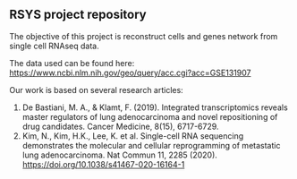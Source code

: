 ## RSYS project repository

The objective of this project is reconstruct cells and genes network from single cell RNAseq data.

The data used can be found here: https://www.ncbi.nlm.nih.gov/geo/query/acc.cgi?acc=GSE131907

Our work is based on several research articles:
1. De Bastiani, M. A., & Klamt, F. (2019). Integrated transcriptomics reveals master regulators of
lung adenocarcinoma and novel repositioning of drug candidates. Cancer Medicine, 8(15),
6717-6729.
2. Kim, N., Kim, H.K., Lee, K. et al. Single-cell RNA sequencing demonstrates the molecular and
cellular reprogramming of metastatic lung adenocarcinoma. Nat Commun 11, 2285 (2020).
https://doi.org/10.1038/s41467-020-16164-1
